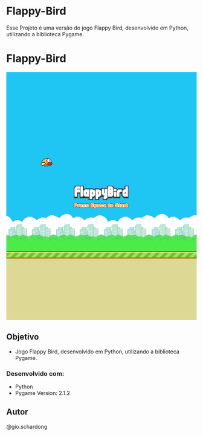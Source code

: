 # Flappy-Bird
Esse Projeto é uma versão do jogo Flappy Bird, desenvolvido em Python, utilizando a biblioteca Pygame.

# Flappy-Bird

![](./screenshot.png)


## Objetivo

- Jogo Flappy Bird, desenvolvido em Python, utilizando a biblioteca Pygame.

### Desenvolvido com:

- Python
- Pygame Version: 2.1.2 

## Autor

@gio.schardong
